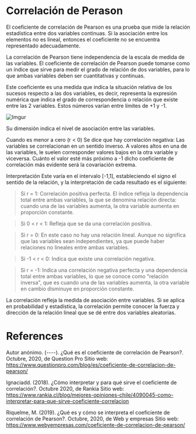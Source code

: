 
# Correlación de Perason
El coeficiente de correlación de Pearson es una prueba que mide la relación estadística entre dos variables continuas. Si la asociación entre los elementos no es lineal, entonces el coeficiente no se encuentra representado adecuadamente.

La correlación de Pearson tiene independencia de la escala de medida de las variables. El coeficiente de correlación de Pearson puede tomarse como un índice que sirve para medir el grado de relación de dos variables, para lo que ambas variables deben ser cuantitativas y continuas.

Este coeficiente es una medida que indica la situación relativa de los sucesos respecto a las dos variables, es decir, representa la expresión numérica que indica el grado de correspondencia o relación que existe entre las 2 variables. Estos números varían entre límites de +1 y -1.

![Imgur](https://imgur.com/Cey0OEg.jpg)

Su dimensión indica el nivel de asociación entre las variables.

Cuando es menor a cero (r < 0) Se dice que hay correlación negativa: Las variables se correlacionan en un sentido inverso.
A valores altos en una de las variables, le suelen corresponder valores bajos en la otra variable y viceversa. Cuánto el valor esté más próximo a -1 dicho coeficiente de correlación más evidente será la covariación extrema.

Interpretación
Este varía en el intervalo [-1,1], estableciendo el signo el sentido de la relación, y la interpretación de cada resultado es el siguiente:

> Si r = 1: Correlación positiva perfecta. El índice refleja la dependencia total entre ambas variables, la que se denomina relación directa: cuando una de las variables aumenta, la otra variable aumenta en proporción constante.

> Si 0 < r < 1: Refleja que se da una correlación positiva.

> Si r = 0: En este caso no hay una relación lineal. Aunque no significa que las variables sean independientes, ya que puede haber relaciones no lineales entre ambas variables.

> Si -1 < r < 0: Indica que existe una correlación negativa.

> Si r = -1: Indica una correlación negativa perfecta y una dependencia total entre ambas variables, lo que se conoce como "relación inversa", que es cuando una de las variables aumenta, la otra variable en cambio disminuye en proporción constante.

La correlación refleja la medida de asociación entre variables. Si se aplica en probabilidad y estadística, la correlación permite conocer la fuerza y dirección de la relación lineal que se dé entre dos variables aleatorias.



# References
Autor anónimo. (----). ¿Qué es el coeficiente de correlación de Pearson?. Octubre, 2020, de Question Pro Sitio web: https://www.questionpro.com/blog/es/coeficiente-de-correlacion-de-pearson/

Ignaciadd. (2018). ¿Cómo interpretar y para qué sirve el coeficiente de correlación?. Octubre 2020, de Rankia Sitio web: https://www.rankia.cl/blog/mejores-opiniones-chile/4090045-como-interpretar-para-que-sirve-coeficiente-correlacion

Riquelme, M. (2019). ¿Qué es y cómo se interpreta el coeficiente de correlación de Pearson?. Octubre, 2020, de Web y empresas Sitio web: https://www.webyempresas.com/coeficiente-de-correlacion-de-pearson/